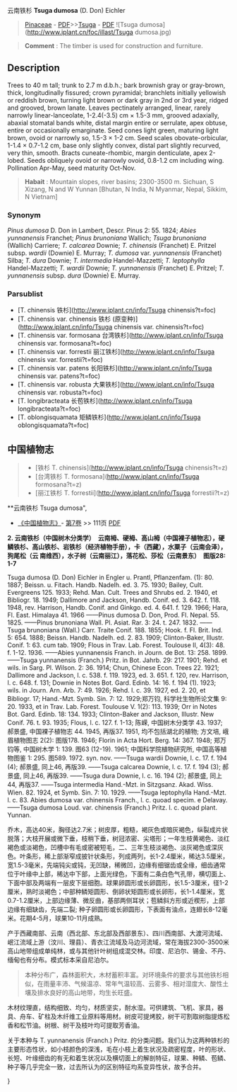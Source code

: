云南铁杉 **Tsuga dumosa** (D. Don) Eichler

> [Pinaceae](http://www.iplant.cn/info/Pinaceae?t=foc) - [PDF](http://www.iplant.cn/foc/pdf/Pinaceae.pdf)>>[Tsuga](http://www.iplant.cn/info/Tsuga?t=foc) - [PDF](http://www.iplant.cn/foc/pdf/Tsuga.pdf)
![Tsuga dumosa](http://www.iplant.cn/foc/illast/Tsuga dumosa.jpg)


> **Comment** : 
> The timber is used for construction and furniture.

## Description

Trees to 40 m tall; trunk to 2.7 m d.b.h.; bark brownish gray or gray-brown, thick, longitudinally fissured; crown pyramidal; branchlets initially yellowish or reddish brown, turning light brown or dark gray in 2nd or 3rd year, ridged and grooved, brown lanate. Leaves pectinately arranged, linear, rarely narrowly linear-lanceolate, 1-2.4(-3.5) cm ×  1.5-3 mm, grooved adaxially, abaxial stomatal bands white, distal margin entire or serrulate, apex obtuse, entire or occasionally emarginate. Seed cones light green, maturing light brown, ovoid or narrowly so, 1.5-3 ×  1-2 cm. Seed scales obovate-orbicular, 1-1.4 ×  0.7-1.2 cm, base only slightly convex, distal part slightly recurved, very thin, smooth. Bracts cuneate-rhombic, margin denticulate, apex 2-lobed. Seeds obliquely ovoid or narrowly ovoid, 0.8-1.2 cm including wing. Pollination Apr-May, seed maturity Oct-Nov.


> **Habait** : 
> Mountain slopes, river basins; 2300-3500 m. Sichuan, S Xizang, N and W Yunnan [Bhutan, N India, N Myanmar, Nepal, Sikkim, N Vietnam]

### Synonym
*Pinus dumosa* D. Don in Lambert, Descr. Pinus 2: 55. 1824; *Abies yunnanensis* Franchet; *Pinus brunoniana* Wallich; *Tsuga brunoniana* (Wallich) Carriere; *T. calcarea* Downie; *T. chinensis* (Franchet) E. Pritzel subsp. *wardii* (Downie) E. Murray; *T. dumosa* var. *yunnanensis* (Franchet) Silba; *T. dura* Downie; *T. intermedia* Handel-Mazzetti; *T. leptophylla* Handel-Mazzetti; *T. wardii* Downie; *T. yunnanensis* (Franchet) E. Pritzel; *T. yunnanensis* subsp. *dura* (Downie) E. Murray.

### Parsublist

* [T.  chinensis  铁杉](http://www.iplant.cn/info/Tsuga chinensis?t=foc)
* [T.  chinensis var. chinensis  铁杉 (原变种)](http://www.iplant.cn/info/Tsuga chinensis var. chinensis?t=foc)
* [T.  chinensis var. formosana  台湾铁杉](http://www.iplant.cn/info/Tsuga chinensis var. formosana?t=foc)
* [T.  chinensis var. forrestii  丽江铁杉](http://www.iplant.cn/info/Tsuga chinensis var. forrestii?t=foc)
* [T.  chinensis var. patens  长阳铁杉](http://www.iplant.cn/info/Tsuga chinensis var. patens?t=foc)
* [T.  chinensis var. robusta  大果铁杉](http://www.iplant.cn/info/Tsuga chinensis var. robusta?t=foc)
* [T.  longibracteata  长苞铁杉](http://www.iplant.cn/info/Tsuga longibracteata?t=foc)
* [T.  oblongisquamata  矩鳞铁杉](http://www.iplant.cn/info/Tsuga oblongisquamata?t=foc)

## 中国植物志

> * [铁杉  T.  chinensis](http://www.iplant.cn/info/Tsuga chinensis?t=z)
> * [台湾铁杉  T.  formosana](http://www.iplant.cn/info/Tsuga formosana?t=z)
> * [丽江铁杉  T.  forrestii](http://www.iplant.cn/info/Tsuga forrestii?t=z)


**云南铁杉 Tsuga dumosa",

* [《中国植物志》](http://www.iplant.cn/frps)- [第7卷](http://www.iplant.cn/frps/vol/7) >> 111页 [PDF](http://www.iplant.cn/frps/pdf/7/111.pdf)


**2. 云南铁杉（中国树木分类学）　云南栂、硬栂、高山栂（中国裸子植物志），硬鳞铁杉、高山铁杉、岩铁杉（经济植物手册），卡（西藏），水粟子（云南会泽），狗尾松（云 南维西），水子树（云南丽江），落花松、莎松（云南景东）　图版28: 1-7**

Tsuga dumosa (D. Don) Eichler in Engler u. Prantl, Pflanzenfam. (1): 80. 1887; Beissn. u. Fitach. Handb. Nadelh. ed. 3. 75. 1930; Bailey, Cult. Evergreens 125. 1933; Rehd. Man. Cult. Trees and Shrubs ed. 2. 1940, et Bibliogr. 18. 1949; Dallimore and Jackson, Handb. Conif. ed. 3. 642. f. 118. 1948, rev. Harrison, Handb. Conif. and Ginkgo. ed. 4. 641. f. 129. 1966; Hara, Fl. East. Himalaya 41. 1966 ——Pinus dumosa D. Don, Prod. Fl. Nepal. 55. 1825. ——Pinus brunoniana Wall. Pl. Asiat. Rar. 3: 24. t. 247. 1832. ——Tsuga brunoniana (Wall.) Carr. Traite Conif. 188. 1855; Hook. f. Fl. Brit. Ind. 5: 654. 1888; Beissn. Handb. Nadelh. ed. 2. 83. 1909; Clinton-Baker, Illustr. Conif. 1: 63. cum tab. 1909; Flous in Trav. Lab. Forest. Toulouse Ⅱ, 4(3): 48. f. 1-12. 1936. ——Abies yunnanensis Franch. in Journ. de Bot. 13: 258. 1899. ——Tsuga yunnanensis (Franch.) Pritz. in Bot. Jahrb. 29: 217. 1901; Rehd. et wils. in Sarg. Pl. Wilson. 2: 36. 1914; Chun, Chinese Econ. Trees 22. 1921; Dallimore and Jackson, l. c. 538. f. 119. 1923, ed. 3. 651. f. 120, rev. Harrison, l. c. 648. f. 131; Downie in Notes Bot. Gard. Edinb. 14: 16. f. 194 (1). 1923; wils. in Journ. Arn. Arb. 7: 49. 1926; Rehd. l. c. 39. 1927, ed. 2. 20, et Bibliogr. 17; Hand.-Mzt. Symb. Sin. 7: 12. 1929;郑万钧, 科学社生物所论文集 9: 20. 1933, et in Trav. Lab. Forest. Toulouse Ⅴ. 1(2): 113. 1939; Orr in Notes Bot. Gard. Edinb. 18: 134. 1933; Clinton-Baker and Jackson, Illustr. New Conif. 76. t. 93. 1935; Flous, l. c. 127. f. 1-13; 陈嵘, 中国树木分类学 43. 1937; 郝景盛, 中国裸子植物志 44. 1945, 再版37. 1951, 均不包括湖北的植物; 方文培, 峨眉植物图志 2(2): 图版178. 1946; Florin in Acta Hort. Berg. 14: 367. 1948; 郑万钧等, 中国树木学 1: 139. 图63 (12-19). 1961; 中国科学院植物研究所, 中国高等植物图鉴 1: 295. 图589. 1972. syn. nov. ——Tsuga wardii Downie, l. c. 17. f. 194 (4); 郝景盛, 同上46, 再版39. ——Tsuga calcarea Downie, l. c. 17. f. 194 (3); 郝景盛, 同上46, 再版39. ——Tsuga dura Downie, l. c. 16. 194 (2); 郝景盛, 同上 44, 再版37. ——Tsuga intermedia Hand.-Mzt. in Sitzgsanz. Akad. Wiss. Wien. 82. 1924, et Symb. Sin. 7: 10. 1929. ——Tsuga leptophylla Hand.-Mzt. l. c. 83. Abies dumosa var. chinensis Franch., l. c. quoad specim. e Delavay. ——Tsuga dumosa Loud. var. chinensis (Franch.) Pritz. l. c. quoad plant. Yunnan.

乔木，高达40米，胸径达2.7米；树皮厚，粗糙，褐灰色或暗灰褐色，纵裂成片状脱落；大枝开展或微下垂，枝稍下垂，树冠浓密、尖塔形；一年生枝黄褐色、淡红褐色或淡褐色，凹槽中有毛或密被短毛，二、三年生枝淡褐色、淡灰褐色或深灰色。叶条形，稀上部渐窄成披针状条形，列成两列，长1-2.4厘米，稀达3.5厘米，宽1.5-3毫米，先端钝尖或钝，无凹缺，稀微凹，边缘有细锯齿或全缘，细齿通常位于叶缘中上部，稀达中下部，上面光绿色，下面有二条白色气孔带，横切面上、下面中部及两端有一层皮下层细胞。球果卵圆形或长卵圆形，长1.5-3厘米，径1-2厘米，熟时淡褐色；中部种鳞矩圆形、倒卵状矩圆形或长卵形，长1-1.4厘米，宽0.7-1.2厘米，上部边缘薄、微反曲，基部两侧耳状；苞鳞斜方形或近楔形，上部边缘有细缺齿，先端二裂; 种子卵圆形或长卵圆形，下表面有油点，连翅长8-12毫米。花期4-5月，球果10-11月成熟。

产于西藏南部、云南（西北部、东北部及西部景东）、四川西南部、大渡河流域、岷江流域上游（汶川、理县）、青衣江流域及马边河流域，常在海拔2300-3500米高山地带组成单纯林，或与其他针叶树组成混交林。印度、尼泊尔、锡金、不丹、缅甸也有分布。模式标本采自尼泊尔。

> 本种分布广，森林面积大，木材蓄积丰富。对环境条件的要求与其他铁杉相似，在雨量丰沛、气候温凉、常年气温较高、云雾多、相对湿度大、酸性土壤及排水良好的高山地带，均生长旺盛。

木材纹理直，结构细致、均匀，材质坚实，耐水湿。可供建筑、飞机、家具，器具、舟车、矿柱及木纤维工业原料等用材。树皮可提烤胶，树干可割取树脂提炼松香和松节油。树根、树干及枝叶均可提取芳香油。

关于本种与 T.  yunnanensis (Franch.) Pritz. 的分类问题。我们认为这两种铁杉的主要形态性状，如小枝颜色的深浅，毛在小枝上着生状况及疏密程度，叶的形状、长短、叶缘细齿的有无和着生状况以及横切面上的解剖特征，球果、种鳞、苞鳞、种子等几乎完全一致，过去所认为的区别特征均系变异性状，故予合并。

}